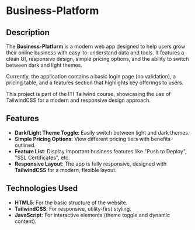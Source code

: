 # Business-Platform

## Description
The **Business-Platform** is a modern web app designed to help users grow their online business with easy-to-understand data and tools. It features a clean UI, responsive design, simple pricing options, and the ability to switch between dark and light themes. 

Currently, the application contains a basic login page (no validation), a pricing table, and a features section that highlights key offerings to users.

This project is part of the ITI Tailwind course, showcasing the use of TailwindCSS for a modern and responsive design approach.

## Features
- **Dark/Light Theme Toggle**: Easily switch between light and dark themes.
- **Simple Pricing Options**: View different pricing tiers with benefits outlined.
- **Feature List**: Display important business features like "Push to Deploy", "SSL Certificates", etc.
- **Responsive Layout**: The app is fully responsive, designed with **TailwindCSS** for a modern, flexible layout.


## Technologies Used
- **HTML5**: For the basic structure of the website.
- **TailwindCSS**: For responsive, utility-first styling.
- **JavaScript**: For interactive elements (theme toggle and dynamic content).


